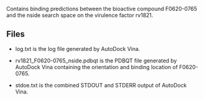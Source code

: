 Contains binding predictions between the bioactive compound F0620-0765 and the nside search space on the virulence factor rv1821.

## Files

- log.txt is the log file generated by AutoDock Vina.

- rv1821_F0620-0765_nside.pdbqt is the PDBQT file generated by AutoDock Vina containing the orientation and binding location of F0620-0765.

- stdoe.txt is the combined STDOUT and STDERR output of AutoDock Vina.

